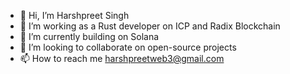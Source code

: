 - 👋 Hi, I’m Harshpreet Singh
- 👀 I’m working as a Rust developer on ICP and Radix Blockchain
- 🌱 I’m currently building on Solana 
- 💞️ I’m looking to collaborate on open-source projects
- 📫 How to reach me harshpreetweb3@gmail.com
  
<!---
harshpreetweb3/harshpreetweb3 is a ✨ special ✨ repository because its `README.md` (this file) appears on your GitHub profile.
You can click the Preview link to take a look at your changes.
--->
